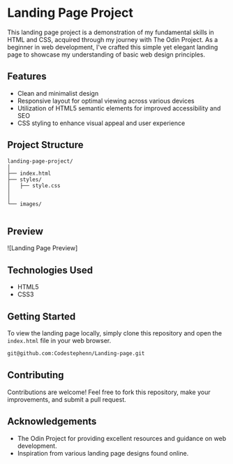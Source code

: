 # Landing Page Project

This landing page project is a demonstration of my fundamental skills in HTML and CSS, acquired through my journey with The Odin Project. As a beginner in web development, I've crafted this simple yet elegant landing page to showcase my understanding of basic web design principles.

## Features

- Clean and minimalist design
- Responsive layout for optimal viewing across various devices
- Utilization of HTML5 semantic elements for improved accessibility and SEO
- CSS styling to enhance visual appeal and user experience

## Project Structure

```
landing-page-project/
│
├── index.html
├── styles/
│   ├── style.css
│   
│
└── images/
    
```

## Preview

![Landing Page Preview]

## Technologies Used

- HTML5
- CSS3

## Getting Started

To view the landing page locally, simply clone this repository and open the `index.html` file in your web browser.

```bash
git@github.com:Codestephenn/Landing-page.git
```

## Contributing

Contributions are welcome! Feel free to fork this repository, make your improvements, and submit a pull request.


## Acknowledgements

- The Odin Project for providing excellent resources and guidance on web development.
- Inspiration from various landing page designs found online.
